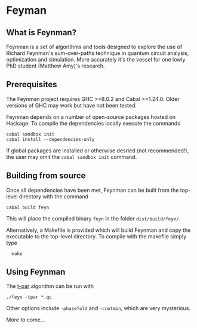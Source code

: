 # Feyman

## What is Feynman?

Feynman is a set of algorithms and tools designed to explore the use of
Richard Feynman's sum-over-paths technique in quantum circuit analysis,
optimization and simulation. More accurately it's the vessel for one lowly 
PhD student (Matthew Amy)'s research.

## Prerequisites

The Feynman project requires GHC >=8.0.2 and Cabal >=1.24.0. Older versions of
GHC may work but have not been tested.

Feynman depends on a number of open-source packages hosted on Hackage. To
compile the dependencies locally execute the commands

```
cabal sandbox init
cabal install --dependencies-only
```

If global packages are installed or otherwise desried (not recommended!), the
user may omit the `cabal sandbox init` command.

## Building from source

Once all dependencies have been met, Feynman can be built from the top-level
directory with the command

```
cabal build feyn
```

This will place the compiled binary `feyn` in the folder `dist/build/feyn/`.

Alternatively, a Makefile is provided which will build Feynman and copy the
executable to the top-level directory. To compile with the makefile simply type

```
  make
```

## Using Feynman

The [t-par](https://arxiv.org/abs/1303.2042) algorithm can be run with

```
./feyn -tpar *.qc
```

Other options include `-phasefold` and `-cnotmin`, which are very mysterious.

More to come...
